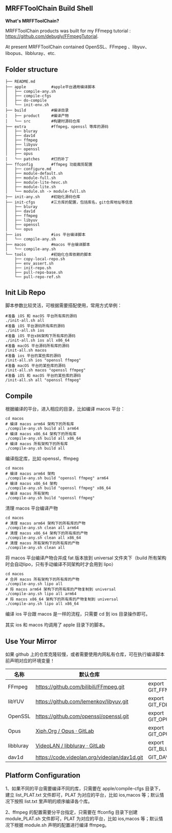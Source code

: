 ## MRFFToolChain Build Shell

**What's MRFFToolChain?**

MRFFToolChain products was built for my FFmepg tutorial : https://github.com/debugly/FFmpegTutorial.

At present MRFFToolChain contained OpenSSL、FFmpeg 、libyuv、libopus、libbluray、etc.

## Folder structure

```
├── README.md
├── apple           #apple平台通用编译脚本
│   ├── compile-any.sh
│   ├── compile-cfgs
│   ├── do-compile
│   └── init-env.sh
├── build           #编译目录
│   ├── product     #编译产物
│   └── src         #构建时源码仓库
├── extra           #ffmpeg，openssl 等库的源码
│   ├── bluray
│   ├── dav1d
│   ├── ffmpeg
│   ├── libyuv
│   ├── openssl
│   ├── opus
│   └── patches     #打的补丁
├── ffconfig        #ffmpeg 功能裁剪配置
│   ├── configure.md
│   ├── module-default.sh
│   ├── module-full.sh
│   ├── module-lite-hevc.sh
│   ├── module-lite.sh
│   └── module.sh -> module-full.sh
├── init-any.sh     #初始化源码仓库
├── init-cfgs       #三方库的配置，包括库名，git仓库地址等信息
│   ├── bluray
│   ├── dav1d
│   ├── ffmpeg
│   ├── libyuv
│   ├── openssl
│   └── opus
├── ios             #ios 平台编译脚本
│   └── compile-any.sh
├── macos           #macos 平台编译脚本
│   └── compile-any.sh
└── tools           #初始化仓库依赖的脚本
    ├── copy-local-repo.sh
    ├── env_assert.sh
    ├── init-repo.sh
    ├── pull-repo-base.sh
    └── pull-repo-ref.sh
```

## Init Lib Repo

脚本参数比较灵活，可根据需要搭配使用，常用方式举例：

```
#准备 iOS 和 macOS 平台所有库的源码
./init-all.sh all
#准备 iOS 平台源码所有库的源码
./init-all.sh ios
#准备 iOS 平台x86架构下所有库的源码
./init-all.sh ios all x86_64
#准备 macOS 平台源码所有库的源码
/init-all.sh macos
#准备 ios 平台的某些库的源码
/init-all.sh ios "openssl ffmpeg"
#准备 macOS 平台的某些库的源码
/init-all.sh macos "openssl ffmpeg"
#准备 iOS 和 macOS 平台的某些库的源码
/init-all.sh all "openssl ffmpeg"
```

## Compile

根据编译的平台，进入相应的目录，比如编译 macos 平台：

```
cd macos
# 编译 macos arm64 架构下的所有库
./compile-any.sh build all arm64
# 编译 macos x86_64 架构下的所有库
./compile-any.sh build all x86_64
# 编译 macos 所有架构下的所有库
./compile-any.sh build all
```

编译指定库，比如 openssl，ffmpeg

```
cd macos
# 编译 macos arm64 架构
./compile-any.sh build "openssl ffmpeg" arm64
# 编译 macos x86_64 架构
./compile-any.sh build "openssl ffmpeg" x86_64
# 编译 macos 所有架构
./compile-any.sh build "openssl ffmpeg"
```

清理 macos 平台编译产物

```
cd macos
# 清理 macos arm64 架构下的所有库的产物
./compile-any.sh clean all arm64
# 清理 macos x86_64 架构下的所有库的产物
./compile-any.sh clean all x86_64
# 清理 macos 所有架构下的所有库的产物
./compile-any.sh clean all
```

将 macos 平台编译产物合并成 fat 版本放到 universal 文件夹下（build 所有架构时会自动lipo，只有手动编译不同架构时才会用到 lipo）

```
cd macos
# 合并 macos 所有架构下的所有库的产物
./compile-any.sh lipo all
# 将 macos arm64 架构下的所有库的产物复制到 universal
./compile-any.sh lipo all arm64
# 将 macos x86_64 架构下的所有库的产物复制到 universal
./compile-any.sh lipo all x86_64
```

编译 ios 平台跟 macos 是一样的流程，只需要 cd 到 ios 目录操作即可。

其实 ios 和 macos 均调用了 apple 目录下的脚本。

## Use Your Mirror

如果 github 上的仓库克隆较慢，或者需要使用内网私有仓库，可在执行编译脚本前声明对应的环境变量！

| 名称  | 默认仓库 | 使用镜像 |
| --- | --- | --- |
| FFmpeg | https://github.com/bilibili/FFmpeg.git | export GIT_FFMPEG_UPSTREAM=git@xx:yy/ffmpeg.git |
| libYUV | https://github.com/lemenkov/libyuv.git | export GIT_FDK_UPSTREAM=git@xx:yy/libyuv.git |
| OpenSSL | https://github.com/openssl/openssl.git | export GIT_OPUS_UPSTREAM=git@xx:yy/openssl.git |
| Opus | [Xiph.Org / Opus · GitLab](https://gitlab.xiph.org/xiph/opus.git) | export GIT_OPUS_UPSTREAM=git@xx:yy/opusfile.git |
| libbluray | [VideoLAN / libbluray · GitLab](https://code.videolan.org/videolan/libbluray.git) | export GIT_BLURAY_UPSTREAM=git@xx:yy/libbluray.git |
| dav1d | https://code.videolan.org/videolan/dav1d.git | GIT_DAV1D_UPSTREAM=git@xx:yy/dav1d.git |

## Platform Configuration

1、如果不同的平台需要编译不同的库，只需要在 apple/compile-cfgs 目录下，建立 list_PLAT.txt 文件即可，PLAT 为对应的平台，比如 ios,macos 等；默认情况下按照 list.txt 里声明的顺序编译各个库。

2、ffmpeg 的配置需要分平台指定，只需要在 ffconfig 目录下创建 module_PLAT.sh 文件即可，PLAT 为对应的平台，比如 ios,macos 等；默认情况下根据 module.sh 声明的配置进行编译 ffmpeg。
